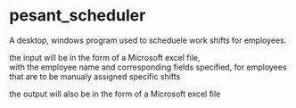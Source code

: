 # pesant_scheduler

A desktop, windows program used to scheduele work shifts for employees.

the input will be in the form of a Microsoft excel file,<br>
  with the employee name and corresponding fields specified, for employees that are to be manualy assigned specific shifts


the output will also be in the form of a Microsoft excel file
